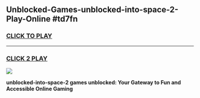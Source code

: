 
## Unblocked-Games-unblocked-into-space-2-Play-Online #td7fn
<h3>
<a href="https://news.freeplayer.one?title=unblocked-into-space-2&ref=3">CLICK TO PLAY</a></h3>
<hr>

<h3>
<a href="https://news.freeplayer.one?title=unblocked-into-space-2&ref=3">CLICK 2 PLAY</a>
  
</h3>

<a href="https://news.freeplayer.one?title=unblocked-into-space-2&ref=3"><img src="https://clearcache.store/games.png"></a>


**unblocked-into-space-2 games unblocked: Your Gateway to Fun and Accessible Online Gaming**

